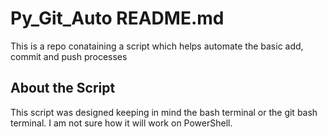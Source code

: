 # Py_Git_Auto README.md

This is a repo conataining a script which helps automate the basic add, commit and push processes

## About the Script

This script was designed keeping in mind the bash terminal or the git bash terminal. I am not sure how it will work on PowerShell.
